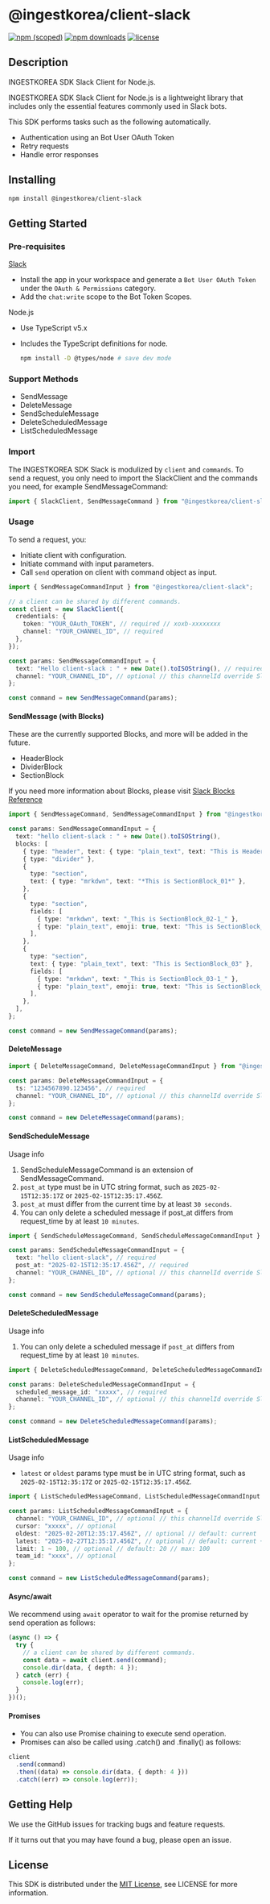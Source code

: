 # @ingestkorea/client-slack

[![npm (scoped)](https://img.shields.io/npm/v/@ingestkorea/client-slack?style=flat-square)](https://www.npmjs.com/package/@ingestkorea/client-slack)
[![npm downloads](https://img.shields.io/npm/dm/@ingestkorea/client-slack?style=flat-square)](https://www.npmjs.com/package/@ingestkorea/client-slack)
[![license](https://img.shields.io/github/license/ingestkorea/client-slack?style=flat-square)](https://www.npmjs.com/package/@ingestkorea/client-slack)

## Description

INGESTKOREA SDK Slack Client for Node.js.

INGESTKOREA SDK Slack Client for Node.js is a lightweight library that includes only the essential features commonly used in Slack bots.

This SDK performs tasks such as the following automatically.

- Authentication using an Bot User OAuth Token
- Retry requests
- Handle error responses

## Installing

```sh
npm install @ingestkorea/client-slack
```

## Getting Started

### Pre-requisites

[Slack](https://api.slack.com/apps)

- Install the app in your workspace and generate a `Bot User OAuth Token` under the `OAuth & Permissions` category.
- Add the `chat:write` scope to the Bot Token Scopes.

Node.js

- Use TypeScript v5.x
- Includes the TypeScript definitions for node.

  ```sh
  npm install -D @types/node # save dev mode
  ```

### Support Methods

- SendMessage
- DeleteMessage
- SendScheduleMessage
- DeleteScheduledMessage
- ListScheduledMessage

### Import

The INGESTKOREA SDK Slack is modulized by `client` and `commands`. To send a request, you only need to import the SlackClient and the commands you need, for example SendMessageCommand:

```ts
import { SlackClient, SendMessageCommand } from "@ingestkorea/client-slack";
```

### Usage

To send a request, you:

- Initiate client with configuration.
- Initiate command with input parameters.
- Call `send` operation on client with command object as input.

```ts
import { SendMessageCommandInput } from "@ingestkorea/client-slack";

// a client can be shared by different commands.
const client = new SlackClient({
  credentials: {
    token: "YOUR_OAuth_TOKEN", // required // xoxb-xxxxxxxx
    channel: "YOUR_CHANNEL_ID", // required
  },
});

const params: SendMessageCommandInput = {
  text: "Hello client-slack : " + new Date().toISOString(), // required
  channel: "YOUR_CHANNEL_ID", // optional // this channelId override SlackClient config
};

const command = new SendMessageCommand(params);
```

#### SendMessage (with Blocks)

These are the currently supported Blocks, and more will be added in the future.

- HeaderBlock
- DividerBlock
- SectionBlock

If you need more information about Blocks, please visit [Slack Blocks Reference](https://api.slack.com/reference/block-kit/blocks)

```ts
import { SendMessageCommand, SendMessageCommandInput } from "@ingestkorea/client-slack";

const params: SendMessageCommandInput = {
  text: "hello client-slack : " + new Date().toISOString(),
  blocks: [
    { type: "header", text: { type: "plain_text", text: "This is HeaderBlock" } },
    { type: "divider" },
    {
      type: "section",
      text: { type: "mrkdwn", text: "*This is SectionBlock_01*" },
    },
    {
      type: "section",
      fields: [
        { type: "mrkdwn", text: "_This is SectionBlock_02-1_" },
        { type: "plain_text", emoji: true, text: "This is SectionBlock_02-2" },
      ],
    },
    {
      type: "section",
      text: { type: "plain_text", text: "This is SectionBlock_03" },
      fields: [
        { type: "mrkdwn", text: "_This is SectionBlock_03-1_" },
        { type: "plain_text", emoji: true, text: "This is SectionBlock_03-2" },
      ],
    },
  ],
};

const command = new SendMessageCommand(params);
```

#### DeleteMessage

```ts
import { DeleteMessageCommand, DeleteMessageCommandInput } from "@ingestkorea/client-slack";

const params: DeleteMessageCommandInput = {
  ts: "1234567890.123456", // required
  channel: "YOUR_CHANNEL_ID", // optional // this channelId override SlackClient config
};

const command = new DeleteMessageCommand(params);
```

#### SendScheduleMessage

Usage info

1. SendScheduleMessageCommand is an extension of SendMessageCommand.
2. `post_at` type must be in UTC string format, such as `2025-02-15T12:35:17Z` or `2025-02-15T12:35:17.456Z`.
3. `post_at` must differ from the current time by at least `30 seconds`.
4. You can only delete a scheduled message if post_at differs from request_time by at least `10 minutes`.

```ts
import { SendScheduleMessageCommand, SendScheduleMessageCommandInput } from "@ingestkorea/client-slack";

const params: SendScheduleMessageCommandInput = {
  text: "hello client-slack", // required
  post_at: "2025-02-15T12:35:17.456Z", // required
  channel: "YOUR_CHANNEL_ID", // optional // this channelId override SlackClient config
};

const command = new SendScheduleMessageCommand(params);
```

#### DeleteScheduledMessage

Usage info

1. You can only delete a scheduled message if `post_at` differs from request_time by at least `10 minutes`.

```ts
import { DeleteScheduledMessageCommand, DeleteScheduledMessageCommandInput } from "@ingestkorea/client-slack";

const params: DeleteScheduledMessageCommandInput = {
  scheduled_message_id: "xxxxx", // required
  channel: "YOUR_CHANNEL_ID", // optional // this channelId override SlackClient config
};

const command = new DeleteScheduledMessageCommand(params);
```

#### ListScheduledMessage

Usage info

- `latest` or `oldest` params type must be in UTC string format, such as `2025-02-15T12:35:17Z` or `2025-02-15T12:35:17.456Z`.

```ts
import { ListScheduledMessageCommand, ListScheduledMessageCommandInput } from "@ingestkorea/client-slack";

const params: ListScheduledMessageCommandInput = {
  channel: "YOUR_CHANNEL_ID", // optional // this channelId override SlackClient config
  cursor: "xxxxx", // optional
  oldest: "2025-02-20T12:35:17.456Z", // optional // default: current
  latest: "2025-02-27T12:35:17.456Z", // optional // default: current + 7 days
  limit: 1 ~ 100, // optional // default: 20 // max: 100
  team_id: "xxxx", // optional
};

const command = new ListScheduledMessageCommand(params);
```

#### Async/await

We recommend using `await` operator to wait for the promise returned by send operation as follows:

```ts
(async () => {
  try {
    // a client can be shared by different commands.
    const data = await client.send(command);
    console.dir(data, { depth: 4 });
  } catch (err) {
    console.log(err);
  }
})();
```

#### Promises

- You can also use Promise chaining to execute send operation.
- Promises can also be called using .catch() and .finally() as follows:

```ts
client
  .send(command)
  .then((data) => console.dir(data, { depth: 4 }))
  .catch((err) => console.log(err));
```

## Getting Help

We use the GitHub issues for tracking bugs and feature requests.

If it turns out that you may have found a bug, please open an issue.

## License

This SDK is distributed under the [MIT License](https://opensource.org/licenses/MIT), see LICENSE for more information.
